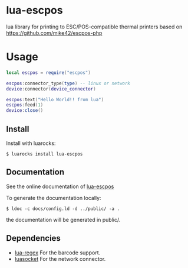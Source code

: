 # lua-escpos

lua library for printing to ESC/POS-compatible thermal printers based on https://github.com/mike42/escpos-php

# Usage

```lua
local escpos = require("escpos")

escpos:connector_type(type) -- linux or network
device:connector(device_connector)

escpos:text("Hello World!! from lua")
escpos:feed(1)
device:close()
```

## Install

Install with luarocks:

```
$ luarocks install lua-escpos
```

## Documentation
See the online documentation of [lua-escpos](https://sodomon.gitlab.io/lua-escpos)

To generate the documentation locally:

```
$ ldoc -c docs/config.ld -d ../public/ -a .
```
the documentation will be generated in public/.


## Dependencies

- [lua-regex](https://github.com/rrthomas/lrexlib/) For the barcode support.
- [luasocket](https://lunarmodules.github.io/luasocket/) For the network connector.
